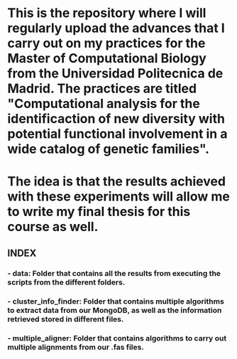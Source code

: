 
# This is the repository where I will regularly upload the advances that I carry out on my practices for the Master of Computational Biology from the Universidad Politecnica de Madrid. The practices are titled "Computational analysis for the identificaction of new diversity with potential functional involvement in a wide catalog of genetic families".
# The idea is that the results achieved with these experiments will allow me to write my final thesis for this course as well.

## INDEX

### - data: Folder that contains all the results from executing the scripts from the different folders.
### - cluster_info_finder: Folder that contains multiple algorithms to extract data from our MongoDB, as well as the information retrieved stored in different files.
###  - multiple_aligner: Folder that contains algorithms to carry out multiple alignments from our <fasta>.fas files.
